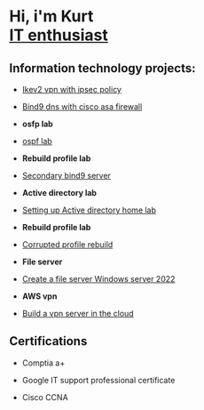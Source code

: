 <h1>Hi, i'm Kurt <br/><a href="https">IT enthusiast</a> 

<h2> Information technology projects:</h2>


 - [ Ikev2 vpn with ipsec policy ](https://github.com/KurtRoepke/ikev2-vpn/blob/main/README.md)

- [Bind9 dns with cisco asa firewall](https://github.com/KurtRoepke/bind9-dns/blob/main/README.md)
- <b>osfp lab</b>
 - [ ospf lab ](https://github.com/KurtRoepke/ospf-lab/blob/main/README.md)
 - <b>Rebuild profile lab</b>
- [Secondary bind9 server ](https://github.com/KurtRoepke/bind9-secondary-dns/blob/main/README.md) 
- <b>Active directory lab</b>
- [Setting up Active directory home lab](https://github.com/KurtRoepke/Active-Directory-Lab/blob/main/README.md)
- <b>Rebuild profile lab</b>
- [Corrupted profile rebuild](https://github.com/KurtRoepke/Rebuild-profile/blob/main/README.md) 
- <b>File server</b>
 - [Create a file server Windows server 2022](https://github.com/KurtRoepke/File-Server-Setup/blob/main/README.md)
- <b>AWS vpn</b>
 - [Build a vpn server in the cloud](https://github.com/KurtRoepke/AWS-vpn-/blob/main/README.md)


    

<h2>Certifications</h2>

- Comptia a+

- Google IT support professional certificate

- Cisco CCNA
  

<!-- <h2>Connect with me:</h2>


[<img align="left" alt="JoshMadakor | LinkedIn" width="22px" src="https://cdn.jsdelivr.net/npm/simple-icons@v3/icons/linkedin.svg" />][linkedin]







Here are some ideas to get you started:

- 🔭 I’m currently working on ...
- 🌱 I’m currently learning ...
- 👯 I’m looking to collaborate on ...
- 🤔 I’m looking for help with ...
- 💬 Ask me about ...
- 📫 How to reach me: ...
- 😄 Pronouns: ...
- ⚡ Fun fact: ...
-->
